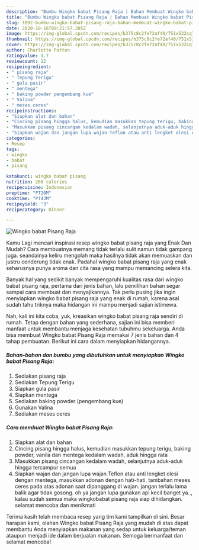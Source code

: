 ```yaml
---
description: "Bumbu Wingko babat Pisang Raja | Bahan Membuat Wingko babat Pisang Raja Yang Menggugah Selera"
title: "Bumbu Wingko babat Pisang Raja | Bahan Membuat Wingko babat Pisang Raja Yang Menggugah Selera"
slug: 1092-bumbu-wingko-babat-pisang-raja-bahan-membuat-wingko-babat-pisang-raja-yang-menggugah-selera
date: 2020-10-16T09:21:57.285Z
image: https://img-global.cpcdn.com/recipes/b375c8c2fe72af40/751x532cq70/wingko-babat-pisang-raja-foto-resep-utama.jpg
thumbnail: https://img-global.cpcdn.com/recipes/b375c8c2fe72af40/751x532cq70/wingko-babat-pisang-raja-foto-resep-utama.jpg
cover: https://img-global.cpcdn.com/recipes/b375c8c2fe72af40/751x532cq70/wingko-babat-pisang-raja-foto-resep-utama.jpg
author: Charlotte Patton
ratingvalue: 3.7
reviewcount: 12
recipeingredient:
- " pisang raja"
- " Tepung Terigu"
- " gula pasir"
- " mentega"
- " baking powder pengembang kue"
- " Valina"
- " meses ceres"
recipeinstructions:
- "Siapkan alat dan bahan"
- "Cincing pisang hingga halus, kemudian masukkan tepung terigu, baking powder, vanila dan mentega kedalam wadah, aduk hingga rata"
- "Masukkan pisang cincangan kedalam wadah, selanjutnya aduk-aduk hingga tercampur semua"
- "Siapkan wajan dan jangan lupa wajan Teflon atau anti lengket olesi dengan mentega, masukkan adonan dengan hati-hati, tambahan meses ceres pada atas adonan saat dipanggang di wajan. jangan terlalu lama balik agar tidak gosong. oh ya jangan lupa gunakan api kecil banget ya.., kalau sudah semua maka wingkobabat pisang raja siap dihidangkan. selamat mencoba dan menikmati"
categories:
- Resep
tags:
- wingko
- babat
- pisang

katakunci: wingko babat pisang 
nutrition: 260 calories
recipecuisine: Indonesian
preptime: "PT20M"
cooktime: "PT43M"
recipeyield: "3"
recipecategory: Dinner

---
```



![Wingko babat Pisang Raja](https://img-global.cpcdn.com/recipes/b375c8c2fe72af40/751x532cq70/wingko-babat-pisang-raja-foto-resep-utama.jpg)

Kamu Lagi mencari inspirasi resep wingko babat pisang raja yang Enak Dan Mudah? Cara membuatnya memang tidak terlalu sulit namun tidak gampang juga. seandainya keliru mengolah maka hasilnya tidak akan memuaskan dan justru cenderung tidak enak. Padahal wingko babat pisang raja yang enak seharusnya punya aroma dan cita rasa yang mampu memancing selera kita.



Banyak hal yang sedikit banyak mempengaruhi kualitas rasa dari wingko babat pisang raja, pertama dari jenis bahan, lalu pemilihan bahan segar sampai cara membuat dan menyajikannya. Tak perlu pusing jika ingin menyiapkan wingko babat pisang raja yang enak di rumah, karena asal sudah tahu triknya maka hidangan ini mampu menjadi sajian istimewa.


Nah, kali ini kita coba, yuk, kreasikan wingko babat pisang raja sendiri di rumah. Tetap dengan bahan yang sederhana, sajian ini bisa memberi manfaat untuk membantu menjaga kesehatan tubuhmu sekeluarga. Anda bisa membuat Wingko babat Pisang Raja memakai 7 jenis bahan dan 4 tahap pembuatan. Berikut ini cara dalam menyiapkan hidangannya.

<!--inarticleads1-->

##### Bahan-bahan dan bumbu yang dibutuhkan untuk menyiapkan Wingko babat Pisang Raja:

1. Sediakan  pisang raja
1. Sediakan  Tepung Terigu
1. Siapkan  gula pasir
1. Siapkan  mentega
1. Sediakan  baking powder (pengembang kue)
1. Gunakan  Valina
1. Sediakan  meses ceres




<!--inarticleads2-->

##### Cara membuat Wingko babat Pisang Raja:

1. Siapkan alat dan bahan
1. Cincing pisang hingga halus, kemudian masukkan tepung terigu, baking powder, vanila dan mentega kedalam wadah, aduk hingga rata
1. Masukkan pisang cincangan kedalam wadah, selanjutnya aduk-aduk hingga tercampur semua
1. Siapkan wajan dan jangan lupa wajan Teflon atau anti lengket olesi dengan mentega, masukkan adonan dengan hati-hati, tambahan meses ceres pada atas adonan saat dipanggang di wajan. jangan terlalu lama balik agar tidak gosong. oh ya jangan lupa gunakan api kecil banget ya.., kalau sudah semua maka wingkobabat pisang raja siap dihidangkan. selamat mencoba dan menikmati




Terima kasih telah membaca resep yang tim kami tampilkan di sini. Besar harapan kami, olahan Wingko babat Pisang Raja yang mudah di atas dapat membantu Anda menyiapkan makanan yang sedap untuk keluarga/teman ataupun menjadi ide dalam berjualan makanan. Semoga bermanfaat dan selamat mencoba!
